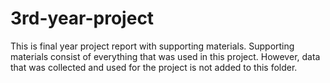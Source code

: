 # 3rd-year-project
This is final year project report with supporting materials.
Supporting materials consist of everything that was used in this project. However, data that was collected and used for the project is not added to this folder.
